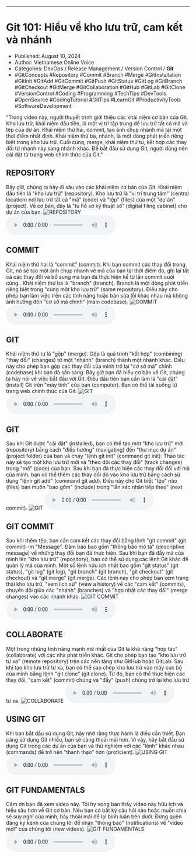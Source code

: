 
---

# Git 101: Hiểu về kho lưu trữ, cam kết và nhánh

- Published: August 10, 2024
- Author: Vietnamese Online Voice
- Categories: DevOps / Release Management / Version Control / **Git**
- #GitConcepts #Repository #Commit #Branch #Merge #GitInstallation #GitInit #GitAdd #GitCommit #GitPush #GitStatus #GitLog #GitBranch #GitCheckout #GitMerge #GitCollaboration #GitHub #GitLab #GitClone #VersionControl #Coding #Programming #TechTips #DevTools #OpenSource #CodingTutorial #GitTips #LearnGit #ProductivityTools #SoftwareDevelopment

"Trong video này, người thuyết trình giới thiệu các khái niệm cơ bản của Git. Kho lưu trữ, khái niệm đầu tiên, là một vị trí tập trung để lưu trữ tất cả mã và tệp của dự án. Khái niệm thứ hai, commit, tạo ảnh chụp nhanh mã tại một thời điểm nhất định. Khái niệm thứ ba, nhánh, là một dòng phát triển riêng biệt trong kho lưu trữ. Cuối cùng, merge, khái niệm thứ tư, kết hợp các thay đổi từ nhánh này sang nhánh khác. Để bắt đầu sử dụng Git, người dùng nên cài đặt từ trang web chính thức của Git."


## REPOSITORY

Bây giờ, chúng ta hãy đi sâu vào các khái niệm cơ bản của Git. Khái niệm đầu tiên là "kho lưu trữ" (repository). Kho lưu trữ là "vị trí trung tâm" (central location) nơi lưu trữ tất cả "mã" (code) và "tệp" (files) của một "dự án" (project). Về cơ bản, đây là "tủ hồ sơ kỹ thuật số" (digital filing cabinet) cho dự án của bạn.
![REPOSITORY](https://http-archiver-apis-production-80.schnworks.com/storage/images/transitions/2024-08-10/transition-12712165718-Montserrat-Black-1A237E.jpg)
<audio controls>
    <source src="https://http-archiver-apis-production-80.schnworks.com/storage/storage/audio/file-2926051362.mp3" type="audio/mpeg">
</audio>



## COMMIT

Khái niệm thứ hai là "commit" (commit). Khi bạn commit các thay đổi trong Git, nó sẽ tạo một ảnh chụp nhanh về mã của bạn tại thời điểm đó, ghi lại tất cả các thay đổi và bổ sung mà bạn đã thực hiện kể từ lần commit cuối cùng.. Khái niệm thứ ba là "branch" (branch). Branch là một dòng phát triển riêng biệt trong "cùng một kho lưu trữ" (same repository). Điều này cho phép bạn làm việc trên các tính năng hoặc bản sửa lỗi khác nhau mà không ảnh hưởng đến "cơ sở mã chính" (main codebase).
![COMMIT](https://http-archiver-apis-production-80.schnworks.com/storage/images/transitions/2024-08-10/transition-1726829681-Montserrat-Thin-673AB7.jpg)
<audio controls>
    <source src="https://http-archiver-apis-production-80.schnworks.com/storage/storage/audio/file-16746547853.mp3" type="audio/mpeg">
</audio>



## GIT

Khái niệm thứ tư là "gộp" (merge). Gộp là quá trình "kết hợp" (combining) "thay đổi" (changes) từ một "nhánh" (branch) thành một nhánh khác. Điều này cho phép bạn gộp các thay đổi của mình trở lại "cơ sở mã" chính (codebase) khi bạn đã sẵn sàng. Bây giờ bạn đã hiểu cơ bản về Git, chúng ta hãy nói về việc bắt đầu với Git. Điều đầu tiên bạn cần làm là "cài đặt" (install) Git trên "máy tính" của bạn (computer). Bạn có thể tải xuống từ trang web chính thức của Git.
![GIT](https://http-archiver-apis-production-80.schnworks.com/storage/images/transitions/2024-08-10/transition-3264177448-Montserrat-Black-512DA8.jpg)
<audio controls>
    <source src="https://http-archiver-apis-production-80.schnworks.com/storage/storage/audio/file-8097037766.mp3" type="audio/mpeg">
</audio>



## GIT

Sau khi Git được "cài đặt" (installed), bạn có thể tạo một "kho lưu trữ" mới (repository) bằng cách "điều hướng" (navigating) đến "thư mục dự án" (project folder) của bạn và chạy "lệnh git init" (command git init). Thao tác này sẽ tạo một kho lưu trữ mới và "theo dõi các thay đổi" (track changes) trong "mã" (code) của bạn. Sau khi bạn đã thực hiện các thay đổi đối với mã của mình, bạn có thể thêm các thay đổi đó vào kho lưu trữ bằng cách sử dụng "lệnh git add" (command git add). Điều này cho Git biết "tệp" nào (files) bạn muốn "bao gồm" (include) trong "lần xác nhận tiếp theo" (next commit).
![GIT](https://http-archiver-apis-production-80.schnworks.com/storage/images/transitions/2024-08-10/transition-35063189707-Montserrat-Regular-9C27B0.jpg)
<audio controls>
    <source src="https://http-archiver-apis-production-80.schnworks.com/storage/storage/audio/file-12523096893.mp3" type="audio/mpeg">
</audio>



## GIT COMMIT

Sau khi thêm tệp, bạn cần cam kết các thay đổi bằng lệnh "git commit" (git commit) -m "Message". Đảm bảo bao gồm "thông báo mô tả" (descriptive message) về những thay đổi bạn đã thực hiện. Sau khi bạn đã đẩy mã của mình lên "kho lưu trữ" (repository), bạn có thể sử dụng các lệnh Git khác để quản lý mã của mình. Một số lệnh hữu ích nhất bao gồm "git status" (git status), "git log" (git log), "git branch" (git branch), "git checkout" (git checkout) và "git merge" (git merge). Các lệnh này cho phép bạn xem trạng thái kho lưu trữ, "xem lịch sử" (view a history) về các "cam kết" (commits), chuyển đổi giữa các "nhánh" (branches) và "hợp nhất các thay đổi" (merge changes) vào các nhánh khác.
![GIT COMMIT](https://http-archiver-apis-production-80.schnworks.com/storage/images/transitions/2024-08-10/transition--63723262781-Montserrat-Bold-004895.jpg)
<audio controls>
    <source src="https://http-archiver-apis-production-80.schnworks.com/storage/storage/audio/file-53691134358.mp3" type="audio/mpeg">
</audio>



## COLLABORATE

Một trong những tính năng mạnh mẽ nhất của Git là khả năng "hợp tác" (collaborate) với các nhà phát triển khác. Git cho phép bạn tạo "kho lưu trữ từ xa" (remote repository) trên các nền tảng như GitHub hoặc GitLab. Sau khi tạo kho lưu trữ từ xa, bạn có thể sao chép kho lưu trữ vào máy cục bộ của mình bằng lệnh "git clone" (git clone). Từ đó, bạn có thể thực hiện các thay đổi, "cam kết" (commit) chúng và "đẩy" (push) chúng trở lại kho lưu trữ từ xa.
![COLLABORATE](https://http-archiver-apis-production-80.schnworks.com/storage/images/transitions/2024-08-10/transition-15322429901-Montserrat-Thin-4A148C.jpg)
<audio controls>
    <source src="https://http-archiver-apis-production-80.schnworks.com/storage/storage/audio/file-9681366971.mp3" type="audio/mpeg">
</audio>



## USING GIT

Khi bạn bắt đầu sử dụng Git, hãy nhớ rằng thực hành là điều cần thiết. Bạn càng sử dụng Git nhiều, bạn sẽ càng thoải mái hơn. Vì vậy, hãy bắt đầu sử dụng Git trong các dự án của bạn và thử nghiệm với các "lệnh" khác nhau (commands) để trở nên "thành thạo" hơn (proficient).
![USING GIT](https://http-archiver-apis-production-80.schnworks.com/storage/images/transitions/2024-08-10/transition-26427090022-Montserrat-Medium-004895.jpg)
<audio controls>
    <source src="https://http-archiver-apis-production-80.schnworks.com/storage/storage/audio/file-13585438004.mp3" type="audio/mpeg">
</audio>



## GIT FUNDAMENTALS

Cảm ơn bạn đã xem video này. Tôi hy vọng bạn thấy video này hữu ích và hiểu sâu hơn về Git cơ bản. Nếu bạn có bất kỳ câu hỏi nào hoặc muốn chia sẻ suy nghĩ của mình, hãy thoải mái để lại bình luận bên dưới. Đừng quên đăng ký kênh của chúng tôi để nhận "thông báo" (notifications) về "video mới" của chúng tôi (new videos).
![GIT FUNDAMENTALS](https://http-archiver-apis-production-80.schnworks.com/storage/images/transitions/2024-08-10/transition--5695933269-Montserrat-Bold-880E4F.jpg)
<audio controls>
    <source src="https://http-archiver-apis-production-80.schnworks.com/storage/storage/audio/file-16511790039.mp3" type="audio/mpeg">
</audio>

